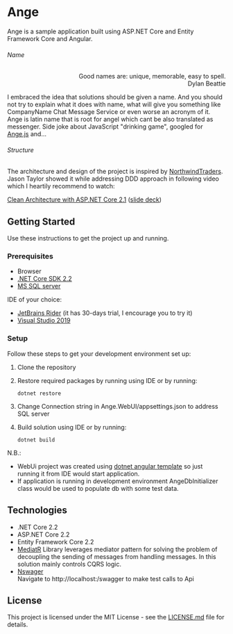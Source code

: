 # Ange

Ange is a sample application built using ASP.NET Core and Entity Framework Core and Angular.

###### Name
<div style="text-align: right"> Good names are: unique, memorable, easy to spell. </div><div style="text-align: right"> Dylan Beattie </div>   

I embraced the idea that solutions should be given a name. And you should not try to explain what it does with name, what will give you something like CompanyName Chat Message Service or even worse an acronym of it. Ange is latin name that is root for angel which cant be also translated as messenger.
Side joke about JavaScript "drinking game", googled for [Ange.js](https://www.npmjs.com/package/ange/v/1.0.1) and...

###### Structure
The architecture and design of the project is inspired by [NorthwindTraders](https://github.com/JasonGT/NorthwindTraders). Jason Taylor showed it while addressing DDD approach in following video which I heartily recommend to watch:

[Clean Architecture with ASP.NET Core 2.1](https://youtu.be/_lwCVE_XgqI) ([slide deck](https://github.com/JasonGT/NorthwindTraders/raw/master/Slides.pdf))


## Getting Started
Use these instructions to get the project up and running.

### Prerequisites
* Browser
* [.NET Core SDK 2.2](https://www.microsoft.com/net/download/dotnet-core/2.2)
* [MS SQL server](https://www.microsoft.com/en-us/sql-server/sql-server-downloads)    
  
IDE of your choice:
* [JetBrains Rider](https://www.jetbrains.com/rider/download/#section=windows) (it has 30-days trial, I encourage you to try it)
* [Visual Studio 2019](https://www.visualstudio.com/downloads/)


### Setup
Follow these steps to get your development environment set up:

  1. Clone the repository
  2. Restore required packages by running using IDE or by running:
     ```
     dotnet restore
     ```
     
  3. Change Connection string in Ange.WebUI/appsettings.json to address SQL server 
  4. Build solution using IDE or by running:
     ```
     dotnet build
     ```
  N.B.:  
   * WebUi project was created using [dotnet angular template](https://docs.microsoft.com/en-us/aspnet/core/client-side/spa/angular?view=aspnetcore-2.2&tabs=visual-studio) so just running it from IDE would start application.
   * If application is running in development environment AngeDbInitializer class would be used to populate db with some test data.
   
## Technologies
* .NET Core 2.2
* ASP.NET Core 2.2
* Entity Framework Core 2.2
* [MediatR](https://github.com/jbogard/MediatR/wiki)
Library leverages mediator pattern for solving the problem of decoupling the sending of messages from handling messages. In this solution mainly controls CQRS logic.
* [Nswager](https://github.com/RicoSuter/NSwag/wiki)  
Navigate to http://localhost:<port>/swagger to make test calls to Api

## License

This project is licensed under the MIT License - see the [LICENSE.md](https://github.com/JasonGT/NorthwindTraders/blob/master/LICENSE.md) file for details.
